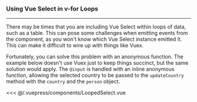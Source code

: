 ### Using Vue Select in v-for Loops

---

There may be times that you are including Vue Select within loops of data, such
as a table. This can pose some challenges when emitting events from the
component, as you won't know which Vue Select instance emitted it. This can make
it difficult to wire up with things like Vuex.

Fortunately, you can solve this problem with an anonymous function. The example
below doesn't use Vuex just to keep things succinct, but the same solution would
apply. The `@input` is handled with an inline anonymous function, allowing the
selected country to be passed to the `updateCountry` method with the `country`
and the `person` object.

<LoopedSelect />

<<< @/.vuepress/components/LoopedSelect.vue
